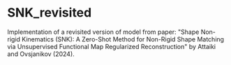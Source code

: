 # SNK_revisited
Implementation of a revisited version of model from paper: "Shape Non-rigid Kinematics (SNK): A Zero-Shot Method for Non-Rigid Shape Matching via Unsupervised Functional Map Regularized Reconstruction" by Attaiki and Ovsjanikov (2024).
